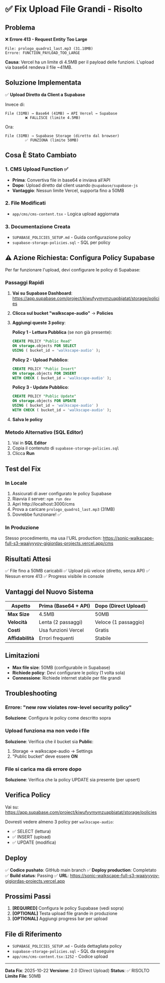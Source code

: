 # ✅ Fix Upload File Grandi - Risolto

## Problema

❌ **Errore 413 - Request Entity Too Large**
```
File: prologo_quadro1_last.mp3 (31.18MB)
Errore: FUNCTION_PAYLOAD_TOO_LARGE
```

**Causa**: Vercel ha un limite di 4.5MB per il payload delle funzioni. L'upload via base64 rendeva il file ~41MB.

## Soluzione Implementata

✅ **Upload Diretto da Client a Supabase**

Invece di:
```
File (31MB) → Base64 (41MB) → API Vercel → Supabase
         ❌ FALLISCE (limite 4.5MB)
```

Ora:
```
File (31MB) → Supabase Storage (diretto dal browser)
         ✅ FUNZIONA (limite 50MB)
```

## Cosa È Stato Cambiato

### 1. CMS Upload Function ✅
- **Prima**: Convertiva file in base64 e inviava all'API
- **Dopo**: Upload diretto dal client usando `@supabase/supabase-js`
- **Vantaggio**: Nessun limite Vercel, supporta fino a 50MB

### 2. File Modificati
- `app/cms/cms-content.tsx` - Logica upload aggiornata

### 3. Documentazione Creata
- `SUPABASE_POLICIES_SETUP.md` - Guida configurazione policy
- `supabase-storage-policies.sql` - SQL per policy

## ⚠️ Azione Richiesta: Configura Policy Supabase

Per far funzionare l'upload, devi configurare le policy di Supabase:

### Passaggi Rapidi

1. **Vai su Supabase Dashboard**:
   https://app.supabase.com/project/kiwufyymymzuapbjatat/storage/policies

2. **Clicca sul bucket "walkscape-audio"** → **Policies**

3. **Aggiungi queste 3 policy**:

   **Policy 1 - Lettura Pubblica** (se non già presente):
   ```sql
   CREATE POLICY "Public Read"
   ON storage.objects FOR SELECT
   USING ( bucket_id = 'walkscape-audio' );
   ```

   **Policy 2 - Upload Pubblico**:
   ```sql
   CREATE POLICY "Public Insert"
   ON storage.objects FOR INSERT
   WITH CHECK ( bucket_id = 'walkscape-audio' );
   ```

   **Policy 3 - Update Pubblico**:
   ```sql
   CREATE POLICY "Public Update"
   ON storage.objects FOR UPDATE
   USING ( bucket_id = 'walkscape-audio' )
   WITH CHECK ( bucket_id = 'walkscape-audio' );
   ```

4. **Salva le policy**

### Metodo Alternativo (SQL Editor)

1. Vai in **SQL Editor**
2. Copia il contenuto di `supabase-storage-policies.sql`
3. Clicca **Run**

## Test del Fix

### In Locale

1. Assicurati di aver configurato le policy Supabase
2. Riavvia il server: `npm run dev`
3. Apri http://localhost:3000/cms
4. Prova a caricare `prologo_quadro1_last.mp3` (31MB)
5. Dovrebbe funzionare! ✅

### In Produzione

Stesso procedimento, ma usa l'URL production:
https://sonic-walkscape-full-s3-waaiyyyoy-gigiordas-projects.vercel.app/cms

## Risultati Attesi

✅ File fino a 50MB caricabili
✅ Upload più veloce (diretto, senza API)
✅ Nessun errore 413
✅ Progress visibile in console

## Vantaggi del Nuovo Sistema

| Aspetto | Prima (Base64 + API) | Dopo (Direct Upload) |
|---------|---------------------|---------------------|
| **Max Size** | 4.5MB | 50MB |
| **Velocità** | Lenta (2 passaggi) | Veloce (1 passaggio) |
| **Costi** | Usa funzioni Vercel | Gratis |
| **Affidabilità** | Errori frequenti | Stabile |

## Limitazioni

- **Max file size**: 50MB (configurabile in Supabase)
- **Richiede policy**: Devi configurare le policy (1 volta sola)
- **Connessione**: Richiede internet stabile per file grandi

## Troubleshooting

### Errore: "new row violates row-level security policy"

**Soluzione**: Configura le policy come descritto sopra

### Upload funziona ma non vedo i file

**Soluzione**: Verifica che il bucket sia **Public**:
1. Storage → walkscape-audio → Settings
2. "Public bucket" deve essere **ON**

### File si carica ma dà errore dopo

**Soluzione**: Verifica che la policy UPDATE sia presente (per upsert)

## Verifica Policy

Vai su:
https://app.supabase.com/project/kiwufyymymzuapbjatat/storage/policies

Dovresti vedere almeno 3 policy per `walkscape-audio`:
- ✅ SELECT (lettura)
- ✅ INSERT (upload)
- ✅ UPDATE (modifica)

## Deploy

✅ **Codice pushato**: GitHub main branch
✅ **Deploy production**: Completato
✅ **Build status**: Passing
✅ **URL**: https://sonic-walkscape-full-s3-waaiyyyoy-gigiordas-projects.vercel.app

## Prossimi Passi

1. **[REQUIRED]** Configura le policy Supabase (vedi sopra)
2. **[OPTIONAL]** Testa upload file grande in produzione
3. **[OPTIONAL]** Aggiungi progress bar per upload

## File di Riferimento

- `SUPABASE_POLICIES_SETUP.md` - Guida dettagliata policy
- `supabase-storage-policies.sql` - SQL da eseguire
- `app/cms/cms-content.tsx:1252` - Codice upload

---

**Data Fix**: 2025-10-22
**Versione**: 2.0 (Direct Upload)
**Status**: ✅ RISOLTO
**Limite File**: 50MB
